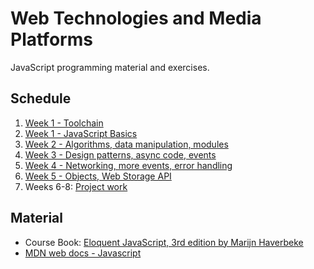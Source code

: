 # Web Technologies and Media Platforms

JavaScript programming material and exercises.

## Schedule

1. [Week 1 - Toolchain](docs/00-tools.md)
2. [Week 1 - JavaScript Basics](docs/01-javascript-basics.md)
3. [Week 2 - Algorithms, data manipulation, modules](docs/02-javascript-week-2.md)
4. [Week 3 - Design patterns, async code, events](docs/03-javascript-week-3.md)
5. [Week 4 - Networking, more events, error handling](docs/04-javascript-week-4.md)
6. [Week 5 - Objects, Web Storage API](docs/05-javascript-week-5.md)
7. Weeks 6-8: [Project work](https://docs.google.com/document/d/1UxaQnoeHTzGOrm6pwFa9Jb1wdAaUFTMfsp54FTsU8vU)

## Material

- Course Book: [Eloquent JavaScript, 3rd edition by Marijn Haverbeke](https://eloquentjavascript.net)
- [MDN web docs - Javascript](https://developer.mozilla.org/en-US/docs/Learn/JavaScript)
